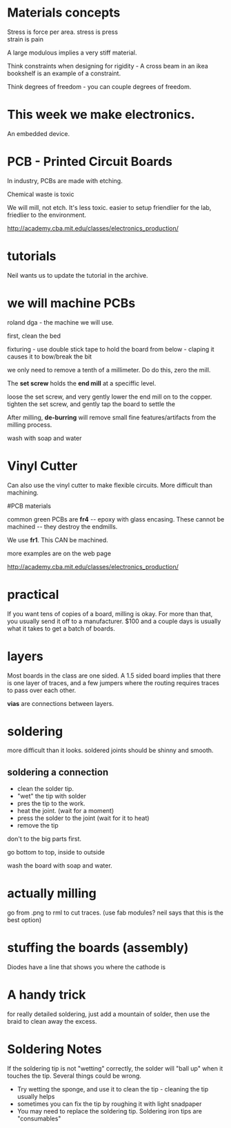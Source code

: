 # Materials concepts

Stress is force per area.
stress is press  
strain is pain  

A large modulous implies a very stiff material.

Think constraints when designing for rigidity - A cross beam in an ikea bookshelf is an example of a constraint.

Think degrees of freedom - you can couple degrees of freedom. 

# This week we make electronics.

An embedded device.

# PCB - Printed Circuit Boards

In industry, PCBs are made with etching.

Chemical waste is toxic

We will mill, not etch. It's less toxic. easier to setup friendlier for the lab, friedlier to the environment.

http://academy.cba.mit.edu/classes/electronics_production/

# tutorials

Neil wants us to update the tutorial in the archive. 

# we will machine PCBs

roland dga - the machine we will use. 

first, clean the bed

fixturing - use double stick tape to hold the board from below - claping it causes it to bow/break the bit

we only need to remove a tenth of a millimeter. Do do this, zero the mill. 

The **set screw** holds the **end mill** at a speciffic level. 

loose the set screw, and very gently lower the end mill on to the copper. 
tighten the set screw, and gently tap the board to settle the

After milling, **de-burring** will remove small fine features/artifacts from the milling process. 

wash with soap and water

# Vinyl Cutter
Can also use the vinyl cutter to make flexible circuits. More difficult than machining. 

#PCB materials

common green PCBs are **fr4** -- epoxy with glass encasing. These cannot be machined -- they destroy the endmills.

We use **fr1**. This CAN be machined. 

more examples are on the web page 

http://academy.cba.mit.edu/classes/electronics_production/

# practical

If you want tens of copies of a board, milling is okay. For more than that, you usually send it off to a manufacturer. 
$100 and a couple days is usually what it takes to get a batch of boards. 

# layers
Most boards in the class are one sided. 
A 1.5 sided board implies that there is one layer of traces, and a few jumpers where the routing requires traces to pass over each other.

**vias** are connections between layers. 

# soldering 

more difficult than it looks.
soldered joints should be shinny and smooth. 

## soldering a connection

- clean the solder tip.
- "wet" the tip with solder
- pres the tip to the work. 
- heat the joint. (wait for a moment)
- press the solder to the joint (wait for it to heat)
- remove the tip

don't to the big parts first. 

go bottom to top, inside to outside

wash the board with soap and water.


# actually milling
go from .png to rml to cut traces. (use fab modules? neil says that this is the best option)

# stuffing the boards (assembly)
Diodes have a line that shows you where the cathode is

# A handy trick
for really detailed soldering, just add a mountain of solder, then use the braid to clean away the excess.

# Soldering Notes

If the soldering tip is not "wetting" correctly, the solder will "ball up" when it touches the tip. 
Several things could be wrong.

- Try wetting the sponge, and use it to clean the tip - cleaning the tip usually helps
- sometimes you can fix the tip by roughing it with light snadpaper
- You may need to replace the soldering tip. Soldering iron tips are "consumables"

